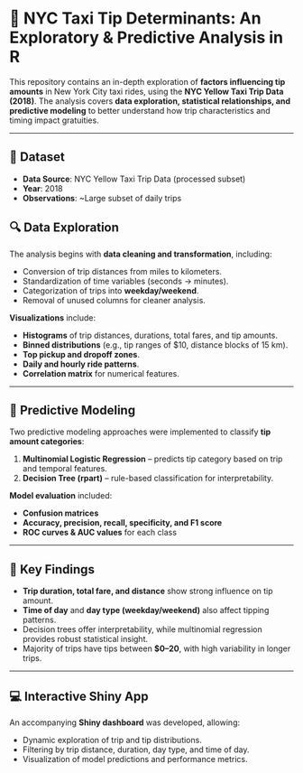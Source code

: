 # 🚖 NYC Taxi Tip Determinants: An Exploratory & Predictive Analysis in R

This repository contains an in-depth exploration of **factors influencing tip amounts** in New York City taxi rides, using the **NYC Yellow Taxi Trip Data (2018)**. The analysis covers **data exploration, statistical relationships, and predictive modeling** to better understand how trip characteristics and timing impact gratuities.

---
## 📅 Dataset

- **Data Source**: NYC Yellow Taxi Trip Data (processed subset)  
- **Year**: 2018  
- **Observations**: ~Large subset of daily trips

## 🔍 Data Exploration
The analysis begins with **data cleaning and transformation**, including:
- Conversion of trip distances from miles to kilometers.
- Standardization of time variables (seconds → minutes).
- Categorization of trips into **weekday/weekend**.
- Removal of unused columns for cleaner analysis.

**Visualizations** include:
- **Histograms** of trip distances, durations, total fares, and tip amounts.
- **Binned distributions** (e.g., tip ranges of $10, distance blocks of 15 km).
- **Top pickup and dropoff zones**.
- **Daily and hourly ride patterns**.
- **Correlation matrix** for numerical features.

---

## 🤖 Predictive Modeling

Two predictive modeling approaches were implemented to classify **tip amount categories**:
1. **Multinomial Logistic Regression** – predicts tip category based on trip and temporal features.
2. **Decision Tree (rpart)** – rule-based classification for interpretability.

**Model evaluation** included:
- **Confusion matrices**
- **Accuracy, precision, recall, specificity, and F1 score**
- **ROC curves & AUC values** for each class

---

## 📌 Key Findings

- **Trip duration, total fare, and distance** show strong influence on tip amount.
- **Time of day** and **day type (weekday/weekend)** also affect tipping patterns.
- Decision trees offer interpretability, while multinomial regression provides robust statistical insight.
- Majority of trips have tips between **$0–20**, with high variability in longer trips.

---

## 💻 Interactive Shiny App

An accompanying **Shiny dashboard** was developed, allowing:
- Dynamic exploration of trip and tip distributions.
- Filtering by trip distance, duration, day type, and time of day.
- Visualization of model predictions and performance metrics.
